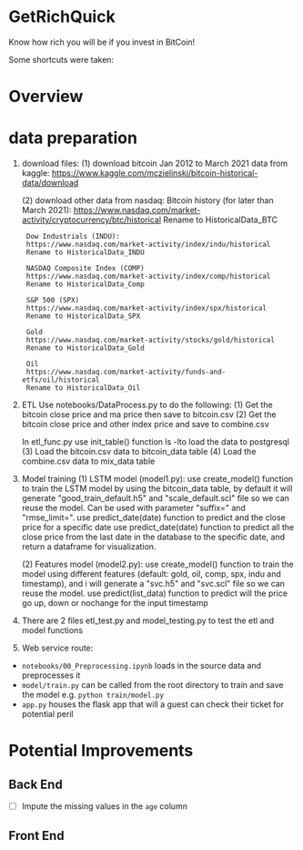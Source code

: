 # GetRichQuick
Know how rich you will be if you invest in BitCoin!

Some shortcuts were taken:


# Overview

# data preparation

1. download files:
    (1) download  bitcoin Jan 2012 to March 2021  data from kaggle:
        https://www.kaggle.com/mczielinski/bitcoin-historical-data/download

    (2) download other data from nasdaq:
        Bitcoin history (for later than March 2021): 
        https://www.nasdaq.com/market-activity/cryptocurrency/btc/historical
        Rename to HistoricalData_BTC

        Dow Industrials (INDU):
        https://www.nasdaq.com/market-activity/index/indu/historical
        Rename to HistoricalData_INDU

        NASDAQ Composite Index (COMP)
        https://www.nasdaq.com/market-activity/index/comp/historical
        Rename to HistoricalData_Comp

        S&P 500 (SPX)
        https://www.nasdaq.com/market-activity/index/spx/historical
        Rename to HistoricalData_SPX

        Gold
        https://www.nasdaq.com/market-activity/stocks/gold/historical
        Rename to HistoricalData_Gold

        Oil
        https://www.nasdaq.com/market-activity/funds-and-etfs/oil/historical
        Rename to HistoricalData_Oil

2. ETL
    Use notebooks/DataProcess.py to do the following:
    (1) Get the bitcoin close price and ma price then save to bitcoin.csv
    (2) Get the bitcoin close price and other index price and save to combine.csv

    In etl_func.py use init_table() function ls -lto load the data to postgresql
    (3) Load the bitcoin.csv data to bitcoin_data table
    (4) Load the combine.csv data to mix_data table

4. Model training
    (1) LSTM model (model1.py):
        use create_model() function to train the LSTM model by using the bitcoin_data table, by default it will generate "good_train_default.h5" and "scale_default.scl" file so we can reuse the model. Can be used with parameter "suffix=<str>" and "rmse_limit=<int>".
        use predict_date(date) function to predict and the close price for a specific date
        use predict_date(date) function to predict all the close price from the last date in the database to the specific date, and return a dataframe for visualization.

    (2) Features model (model2.py):
        use create_model() function to train the model using different features (default: gold, oil, comp, spx, indu and timestamp), and i will generate a "svc.h5" and "svc.scl" file so we can reuse the model.
        use predict(list_data) function to predict will the price go up, down or nochange for the input timestamp

5. There are 2 files etl_test.py and model_testing.py to test the etl and model functions

6. Web service route:
    



* `notebooks/00_Preprocessing.ipynb` loads in the source data and preprocesses it
* `model/train.py` can be called from the root directory to train and save the model e.g. `python train/model.py`
* `app.py` houses the flask app that will a guest can check their ticket for potential peril

# Potential Improvements

## Back End
- [ ] Impute the missing values in the `age` column

## Front End
